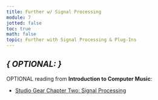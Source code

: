 ```yaml
---
title: Further w/ Signal Processing
module: 7
jotted: false
toc: true
math: false
topic: Further with Signal Processing & Plug-Ins
---
```




## **_{ OPTIONAL: }_**

OPTIONAL reading from **Introduction to Computer Music**:

- [Studio Gear Chapter Two: Signal Processing](https://cmtext.indiana.edu/studio/chapter2_effects.php)
